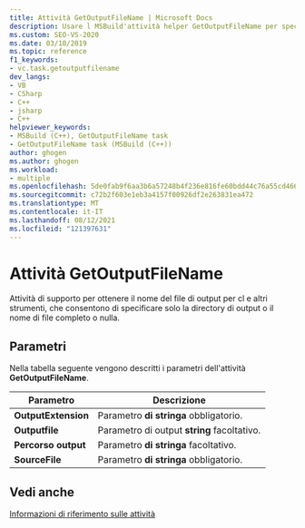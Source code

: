 ```yaml
---
title: Attività GetOutputFileName | Microsoft Docs
description: Usare l MSBuild'attività helper GetOutputFileName per specificare le opzioni del nome file di output per cl.exe e altri strumenti.
ms.custom: SEO-VS-2020
ms.date: 03/10/2019
ms.topic: reference
f1_keywords:
- vc.task.getoutputfilename
dev_langs:
- VB
- CSharp
- C++
- jsharp
- C++
helpviewer_keywords:
- MSBuild (C++), GetOutputFileName task
- GetOutputFileName task (MSBuild (C++))
author: ghogen
ms.author: ghogen
ms.workload:
- multiple
ms.openlocfilehash: 5de0fab9f6aa3b6a57248b4f236e816fe60bdd44c76a55cd466ea287fd9c38d6
ms.sourcegitcommit: c72b2f603e1eb3a4157f00926df2e263831ea472
ms.translationtype: MT
ms.contentlocale: it-IT
ms.lasthandoff: 08/12/2021
ms.locfileid: "121397631"
---
```

# <a name="getoutputfilename-task"></a>Attività GetOutputFileName

Attività di supporto per ottenere il nome del file di output per cl e altri strumenti, che consentono di specificare solo la directory di output o il nome di file completo o nulla.

## <a name="parameters"></a>Parametri

Nella tabella seguente vengono descritti i parametri dell'attività **GetOutputFileName**.

|Parametro|Descrizione|
|---------------|-----------------|
|**OutputExtension**|Parametro **di stringa** obbligatorio.|
|**Outputfile**|Parametro di output **string** facoltativo.|
|**Percorso output**|Parametro **di stringa** facoltativo.|
|**SourceFile**|Parametro **di stringa** obbligatorio.|

## <a name="see-also"></a>Vedi anche

[Informazioni di riferimento sulle attività](../msbuild/msbuild-task-reference.md)
